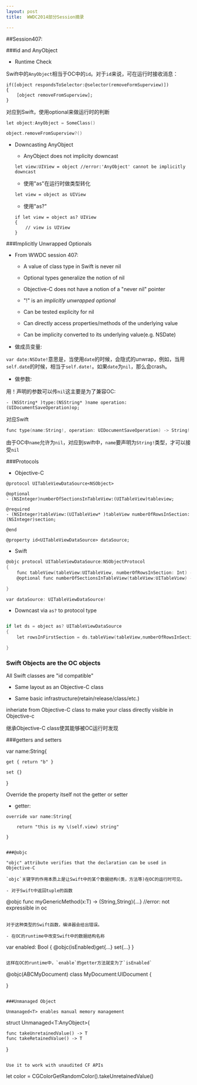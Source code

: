 ```yaml
---
layout: post
title:  WWDC2014部分Session摘录

---
```



##Session407:

###id and AnyObject

- Runtime Check

Swift中的`AnyObject`相当于OC中的`id`。对于`id`来说，可在运行时接收消息：

```objc
if([object respondsToSelector:@selector(removeFormSuperview)])
{
	[object removeFromSuperview];
}

```
对应到Swift，使用optional来做运行时的判断

```c
let object:AnyObject = SomeClass()

object.removeFromSuperview?()

```

- Downcasting AnyObject

	- AnyObject does not implicity downcast
	
	```
	let view:UIView = object //error:'AnyObject' cannot be implicitly downcast
	
	```
	
	- 使用"as"在运行时做类型转化
	
	```
	let view = object as UIView
	
	```
	
	- 使用"as?"
	
	```
	if let view = object as? UIView
	{
		// view is UIView
	}
	
	```

###Implicitly Unwrapped Optionals

- From WWDC session 407:

	- A value of class type in Swift is  never nil
	
	- Optional types generalize the notion of nil
	
	- Objective-C does not have a notion of a "never nil" pointer
	
	- "!" is an <em>implicitly unwrapped optional</em>
	
	- Can be tested explicity for nil
	
	- Can directly access properties/methods of the underlying value
	
	- Can be implicity converted to its underlying value(e.g. NSDate)

- 做成员变量:	

`var date:NSDate!`意思是，当使用`date`的时候，会隐式的unwrap，例如，当用`self.date`的时候，相当于`self.date!`。如果`date`为`nil`，那么会crash。

- 做参数:

用！声明的参数可以传`nil`这主要是为了兼容OC:

```objc
- (NSString* )type:(NSString* )name operation:(UIDocumentSaveOperation)op;
```

对应Swift

```c
func type(name:String!, operation: UIDocumentSaveOperation) -> String!
```

由于OC中`name`允许为`nil`，对应到swift中，`name`要声明为`String!`类型，才可以接受`nil`


###Protocols

- Objective-C

```
@protocol UITableViewDataSource<NSObject>

@optional
- (NSInteger)numberOfSectionsInTableView:(UITableView)tableview;

@required
- (NSInteger)tableView:(UITableView* )tableView numberOfRowsInSection:(NSInteger)section;

@end

@property id<UITableViewDataSource> dataSource;

```

- Swift

```c 
@objc protocol UITableViewDataSource:NSObjectProtocol
{
	func tableView(tableView:UITableView, numberOfRowsInSection: Int) -> Int
	@optional func numberOfSectionsInTableView(tableView:UITableView) -> Int

}

var dataSource: UITableViewDataSource!

```

- Downcast via `as?` to protocol type

```c

if let ds = object as? UITableViewDataSource
{
	let rowsInFirstSection = ds.tableView(tableView,numberOfRowsInSection:0)

}

```
### Swift Objects are the OC objects

All Swift classes are "id compatible"

- Same layout as an Objective-C class

- Same basic infrastructure(retain/release/class/etc.)

inheriate from Objective-C class to make your class directly visible in Objective-c

继承Objective-C class使其能够被OC运行时发现

###getters and setters


var name:String{

	get { return "b" }
	
	set {}


}

Override the property itself not the getter or setter

- getter:

```
override var name:String{
	
	return "this is my \(self.view) string"

}

 
###@objc

"objc" attribute verifies that the declaration can be used in Objective-C

`objc`关键字的作用本质上是让Swift中的某个数据结构(类，方法等)在OC的运行时可见。

- 对于Swift中返回tuple的函数

```
@objc func myGenericMethod<T>(x:T) -> (String,String){...} //error: not expressible in oc

```

对于这种类型的Swift函数，编译器会给出错误。

- 在OC的runtime中改变Swift中的数据结构名称

```
var enabled: Bool
{
	@objc(isEnabled)get{...}
	set{...}
}

```C

这样在OC的runtime中，`enable`的getter方法就变为了`isEnabled`

```
@objc(ABCMyDocument) class MyDocument:UIDocument
{

}

```
   
###Unmanaged Object

Unmanaged<T> enables manual memory management

```
struct Unmanaged<T:AnyObject>{

	func takeUnretainedValue() -> T
	func takeRetainedValue() -> T


}

```

Use it to work with unaudited CF APIs

```
let color = CGColorGetRandomColor().takeUnretainedValue()

```